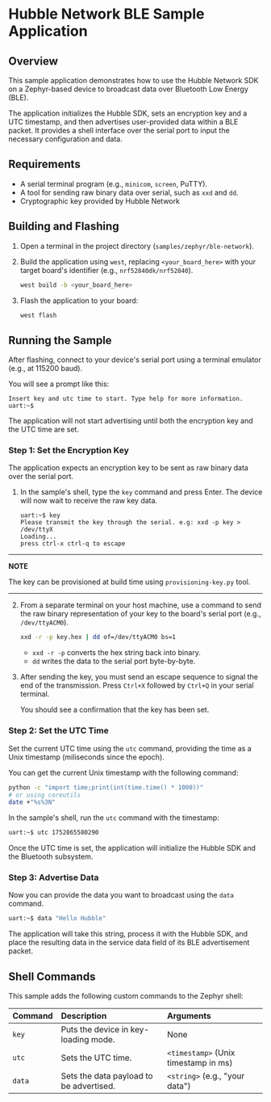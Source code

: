 # Hubble Network BLE Sample Application

## Overview

This sample application demonstrates how to use the Hubble Network SDK on a
Zephyr-based device to broadcast data over Bluetooth Low Energy (BLE).

The application initializes the Hubble SDK, sets an encryption key and a UTC
timestamp, and then advertises user-provided data within a BLE packet. It
provides a shell interface over the serial port to input the necessary
configuration and data.

## Requirements

- A serial terminal program (e.g., `minicom`, `screen`, PuTTY).
- A tool for sending raw binary data over serial, such as `xxd` and `dd`.
- Cryptographic key provided by Hubble Network

## Building and Flashing

1.  Open a terminal in the project directory (`samples/zephyr/ble-network`).
2.  Build the application using `west`, replacing `<your_board_here>` with your
    target board's identifier (e.g., `nrf52840dk/nrf52840`).

    ```sh
    west build -b <your_board_here>
    ```

3.  Flash the application to your board:

    ```sh
    west flash
    ```

## Running the Sample

After flashing, connect to your device's serial port using a terminal emulator
(e.g., at 115200 baud).

You will see a prompt like this:
```
Insert key and utc time to start. Type help for more information.
uart:~$
```

The application will not start advertising until both the encryption key and
the UTC time are set.

### Step 1: Set the Encryption Key

The application expects an encryption key to be sent as raw
binary data over the serial port.


1.  In the sample's shell, type the `key` command and press Enter. The device
    will now wait to receive the raw key data.

    ```
    uart:~$ key
    Please transmit the key through the serial. e.g: xxd -p key > /dev/ttyX
    Loading...
    press ctrl-x ctrl-q to escape
    ```

 ---
**NOTE**

The key can be provisioned at build time using `provisioning-key.py` tool. 

---

2.  From a separate terminal on your host machine, use a command to send the
    raw binary representation of your key to the board's serial port (e.g.,
    `/dev/ttyACM0`).

    ```sh
    xxd -r -p key.hex | dd of=/dev/ttyACM0 bs=1
    ```
    *   `xxd -r -p` converts the hex string back into binary.
    *   `dd` writes the data to the serial port byte-by-byte.

3.  After sending the key, you must send an escape sequence to signal the end
    of the transmission. Press `Ctrl+X` followed by `Ctrl+Q` in your serial
    terminal.

    You should see a confirmation that the key has been set.

### Step 2: Set the UTC Time

Set the current UTC time using the `utc` command, providing the time as a Unix
timestamp (miliseconds since the epoch).

You can get the current Unix timestamp with the following command:
```sh
python -c "import time;print(int(time.time() * 1000))"
# or using coreutils
date +"%s%3N"
```

In the sample's shell, run the `utc` command with the timestamp:
```sh
uart:~$ utc 1752865580290
```

Once the UTC time is set, the application will initialize the Hubble SDK and
the Bluetooth subsystem.

### Step 3: Advertise Data

Now you can provide the data you want to broadcast using the `data` command.

```sh
uart:~$ data "Hello Hubble"
```

The application will take this string, process it with the Hubble SDK, and
place the resulting data in the service data field of its BLE advertisement
packet.

## Shell Commands

This sample adds the following custom commands to the Zephyr shell:

| Command | Description                                     | Arguments                            |
| :------ | :---------------------------------------------- | :------------------------------------|
| `key`   | Puts the device in key-loading mode.            | None                                 |
| `utc`   | Sets the UTC time.                              | `<timestamp>` (Unix timestamp in ms) |
| `data`  | Sets the data payload to be advertised.         | `<string>` (e.g., "your data")       |
